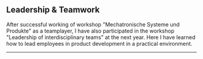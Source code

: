 Leadership & Teamwork
---------------
After successful working of workshop "Mechatronische Systeme und Produkte" as a teamplayer, I have also participated in the workshop "Leadership of interdisciplinary teams" at the next year. Here I have learned how to lead employees in product development in a practical environment.

***

